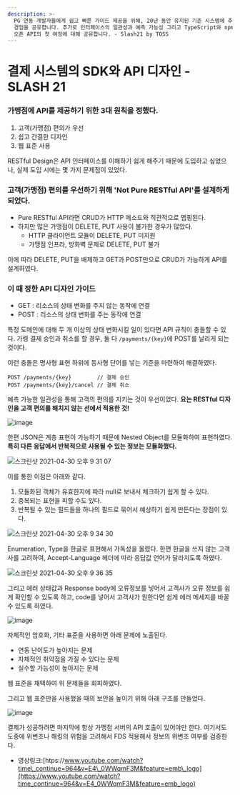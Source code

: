 ```yaml
---
description: >-
  PG 연동 개발자들에게 쉽고 빠른 가이드 제공을 위해, 20년 동안 유지된 기존 시스템에 추상화 레이어를 만들고 SDK와 API를 설계했던
  경험을 공유합니다. 추가로 인터페이스의 일관성과 예측 가능성 그리고 TypeScript와 npm 모듈 지원을 위한 시도들까지, 토스페이먼츠
  오픈 API의 첫 여정에 대해 공유합니다. - Slash21 by TOSS
---
```


# 결제 시스템의 SDK와 API 디자인 - SLASH 21

### 가맹점에 API를 제공하기 위한 3대 원칙을 정했다.

1. 고객\(가맹점\) 편의가 우선
2. 쉽고 간결한 디자인
3. 웹 표준 사용

RESTful Design은 API 인터페이스를 이해하기 쉽게 해주기 때문에 도입하고 싶었으나, 실제 도입 시에는 몇 가지 문제점이 있었다.

### 고객\(가맹점\) 편의를 우선하기 위해 'Not Pure RESTful API'를 설계하게 되었다.

* Pure RESTful API라면 CRUD가 HTTP 메소드와 직관적으로 맵핑된다.
* 하지만 많은 가맹점이 DELETE, PUT 사용이 불가한 경우가 많았다.
  * HTTP 클라이언트 모듈이 DELETE, PUT 미지원
  * 가맹점 인프라, 방화벽 문제로 DELETE, PUT 불가

이에 따라 DELETE, PUT을 배제하고 GET과 POST만으로 CRUD가 가능하게 API를 설계하였다.

### 이 때 정한 API 디자인 가이드

* GET : 리소스의 상태 변화를 주지 않는 동작에 연결
* POST : 리소스의 상태 변화를 주는 동작에 연결

특정 도메인에 대해 두 개 이상의 상태 변화시킬 일이 있다면 API 규칙이 충돌할 수 있다. 가령 결제 승인과 취소를 할 경우, 둘 다 `/payments/{key}`에 POST를 날리게 되는 것이다.

이런 충돌은 명사형 표현 하위에 동사형 단어를 넣는 기준을 마련하여 해결하였다.

```text
POST /payments/{key}        // 결제 승인
POST /payments/{key}/cancel // 결제 취소
```

예측 가능한 일관성을 통해 고객의 편의를 지키는 것이 우선이었다. **요는 RESTful 디자인을 고객 편의를 해치지 않는 선에서 적용한 것!**

![image](https://user-images.githubusercontent.com/54612343/116695246-484fb200-a9fb-11eb-8e90-36a53964fd92.png)

한편 JSON은 계층 표현이 가능하기 때문에 Nested Object를 모듈화하여 표현하였다. **특히 다른 응답에서 반복적으로 사용될 수 있는 정보는 모듈화했다.**

![&#xC2A4;&#xD06C;&#xB9B0;&#xC0F7; 2021-04-30 &#xC624;&#xD6C4; 9 31 07](https://user-images.githubusercontent.com/54612343/116698345-396afe80-a9ff-11eb-8b03-9916db9c81cd.png)

이를 통한 이점은 아래와 같다.

1. 모듈화된 객체가 유효한지에 따라 null로 보내서 체크하기 쉽게 할 수 있다.
2. 중복되는 표현을 피할 수도 있다.
3. 반복될 수 있는 필드들을 하나의 필드로 묶어서 예상하기 쉽게 만든다는 장점이 있다.

![&#xC2A4;&#xD06C;&#xB9B0;&#xC0F7; 2021-04-30 &#xC624;&#xD6C4; 9 34 30](https://user-images.githubusercontent.com/54612343/116696599-150e2280-a9fd-11eb-8ccc-b10b96db7242.png)

Enumeration, Type을 한글로 표현해서 가독성을 올렸다. 한편 한글을 쓰지 않는 고객사를 고려하여, Accept-Language 헤더에 따라 응답값 언어가 달라지도록 하였다.

![&#xC2A4;&#xD06C;&#xB9B0;&#xC0F7; 2021-04-30 &#xC624;&#xD6C4; 9 36 35](https://user-images.githubusercontent.com/54612343/116696637-22c3a800-a9fd-11eb-8ecb-0c2b6597de8a.png)

그리고 에러 상태값과 Response body에 오류정보를 넣어서 고객사가 오류 정보를 쉽게 확인할 수 있도록 하고, code를 넣어서 고객사가 원한다면 쉽게 에러 메세지를 바꿀 수 있도록 하였다.

![image](https://user-images.githubusercontent.com/54612343/116696041-56520280-a9fc-11eb-8a8e-cc545fb791cf.png)

자체적인 암호화, 기타 표준을 사용하면 아래 문제에 노출된다.

* 연동 난이도가 높아지는 문제
* 자체적인 취약점을 가질 수 있다는 문제
* 실수할 가능성이 높아지는 문제

웹 표준을 채택하여 위 문제들을 회피하였다.

그리고 웹 표준만을 사용했을 때의 보안을 높이기 위해 아래 구조를 만들었다.

![image](https://user-images.githubusercontent.com/54612343/116696215-931df980-a9fc-11eb-9a3c-3f539a5d907d.png)

결제가 성공하려면 마지막에 항상 가맹점 서버의 API 호출이 있어야만 한다. 여기서도 도중에 위변조나 해킹의 위험을 고려해서 FDS 적용해서 정보의 위변조 여부를 검증한다.

* 영상링크:[htps://www.youtube.com/watch?time\_continue=964&v=E4\_0WWqmF3M&feature=emb\_logo](https://www.youtube.com/watch?time_continue=964&v=E4_0WWqmF3M&feature=emb_logo)

